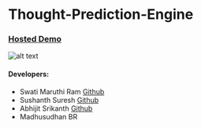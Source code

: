 # Thought-Prediction-Engine

### [Hosted Demo](https://prediction-engine.herokuapp.com/)
![alt text](https://i.imgur.com/eXuKPIV.png)

#### Developers:
* Swati Maruthi Ram [Github](https://github.com/swatimram)
* Sushanth Suresh [Github](https://github.com/Sushanthkengunte)
* Abhijit Srikanth [Github](https://github.com/pampas93)
* Madhusudhan BR
